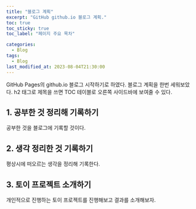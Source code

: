 ```yaml
---
title: "블로그 계획"
excerpt: "GitHub github.io 블로그 계획."
toc: true
toc_sticky: true
toc_label: "페이지 주요 목차"

categories:
  - Blog
tags:
  - Blog
last_modified_at: 2023-08-04T21:30:00
---
```


GitHub Pages의 github.io 블로그 시작하기로 하였다.
블로그 계획을 한번 세워보았다. h2 태그로 제목을 쓰면
TOC 테이블로 오른쪽 사이드바에 보여줄 수 있다.

## 1. 공부한 것 정리해 기록하기

공부한 것을 블로그에 기록할 것이다.

## 2. 생각 정리한 것 기록하기

평상시에 떠오르는 생각을 정리해 기록한다.

## 3. 토이 프로젝트 소개하기

개인적으로 진행하는 토이 프로젝트를 진행해보고
결과를 소개해보자.
